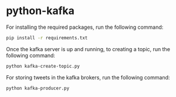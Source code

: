 # python-kafka

For installing the required packages, run the following command:
```bash
pip install -r requirements.txt
```
Once the kafka server is up and running, to creating a topic, run the following command:
```bash
python kafka-create-topic.py
```
For storing tweets in the kafka brokers, run the following command:
```bash
python kafka-producer.py
```